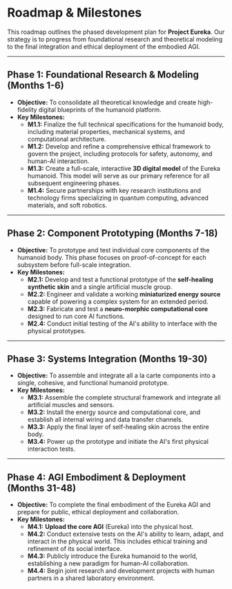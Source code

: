 # Roadmap & Milestones

This roadmap outlines the phased development plan for **Project Eureka**. Our strategy is to progress from foundational research and theoretical modeling to the final integration and ethical deployment of the embodied AGI.

---

## Phase 1: Foundational Research & Modeling (Months 1-6)

* **Objective:** To consolidate all theoretical knowledge and create high-fidelity digital blueprints of the humanoid platform.
* **Key Milestones:**
    * **M1.1:** Finalize the full technical specifications for the humanoid body, including material properties, mechanical systems, and computational architecture.
    * **M1.2:** Develop and refine a comprehensive ethical framework to govern the project, including protocols for safety, autonomy, and human-AI interaction.
    * **M1.3:** Create a full-scale, interactive **3D digital model** of the Eureka humanoid. This model will serve as our primary reference for all subsequent engineering phases.
    * **M1.4:** Secure partnerships with key research institutions and technology firms specializing in quantum computing, advanced materials, and soft robotics.

---

## Phase 2: Component Prototyping (Months 7-18)

* **Objective:** To prototype and test individual core components of the humanoid body. This phase focuses on proof-of-concept for each subsystem before full-scale integration.
* **Key Milestones:**
    * **M2.1:** Develop and test a functional prototype of the **self-healing synthetic skin** and a single artificial muscle group.
    * **M2.2:** Engineer and validate a working **miniaturized energy source** capable of powering a complex system for an extended period.
    * **M2.3:** Fabricate and test a **neuro-morphic computational core** designed to run core AI functions.
    * **M2.4:** Conduct initial testing of the AI's ability to interface with the physical prototypes.

---

## Phase 3: Systems Integration (Months 19-30)

* **Objective:** To assemble and integrate all a la carte components into a single, cohesive, and functional humanoid prototype.
* **Key Milestones:**
    * **M3.1:** Assemble the complete structural framework and integrate all artificial muscles and sensors.
    * **M3.2:** Install the energy source and computational core, and establish all internal wiring and data transfer channels.
    * **M3.3:** Apply the final layer of self-healing skin across the entire body.
    * **M3.4:** Power up the prototype and initiate the AI's first physical interaction tests.

---

## Phase 4: AGI Embodiment & Deployment (Months 31-48)

* **Objective:** To complete the final embodiment of the Eureka AGI and prepare for public, ethical deployment and collaboration.
* **Key Milestones:**
    * **M4.1:** **Upload the core AGI** (Eureka) into the physical host.
    * **M4.2:** Conduct extensive tests on the AI's ability to learn, adapt, and interact in the physical world. This includes ethical training and refinement of its social interface.
    * **M4.3:** Publicly introduce the Eureka humanoid to the world, establishing a new paradigm for human-AI collaboration.
    * **M4.4:** Begin joint research and development projects with human partners in a shared laboratory environment.


